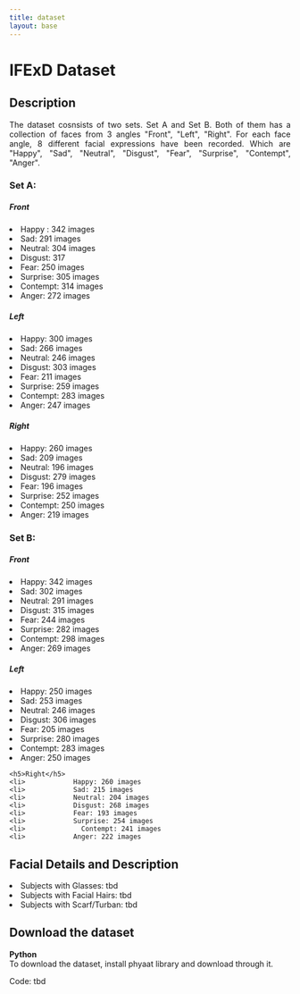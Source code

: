 ```yaml
---
title: dataset
layout: base
---
```



# IFExD Dataset

<h2 class="no-bg">Description</h2>
<div style="text-align: justify">
The dataset cosnsists of two sets. Set A and Set B. Both of them has a collection of faces from 3 angles "Front", "Left", "Right". For each face angle, 8 different facial expressions have been recorded. Which are "Happy", "Sad", "Neutral", "Disgust", "Fear", "Surprise", "Contempt", "Anger". 

<h3>Set A:</h3>       

  <h5>Front</h5>
            <li> Happy : 342 images </li>
            <li>  Sad: 291 images </li>
            <li>  Neutral: 304 images </li>
            <li>  Disgust: 317  </li>
            <li>  Fear: 250 images  </li>
            <li>  Surprise: 305 images  </li>
            <li>  Contempt: 314 images  </li>
            <li>  Anger: 272 images </li>

 <h5>Left</h5>
            <li> Happy: 300 images </li>
            <li>  Sad: 266 images</li>
            <li>  Neutral: 246 images</li>
            <li>  Disgust: 303 images</li>
            <li>  Fear: 211 images</li>
            <li>  Surprise: 259 images</li>
            <li>  Contempt: 283 images</li>
            <li>  Anger: 247 images</li>

  <h5>Right</h5>
          <li>    Happy: 260 images</li>
          <li>    Sad: 209 images</li>
          <li>    Neutral: 196 images</li>
          <li>    Disgust: 279 images</li>
          <li>    Fear: 196 images</li>
          <li>    Surprise: 252 images</li>
          <li>     Contempt: 250 images</li>
          <li>     Anger: 219 images</li>



<h3>Set B:</h3>   
  <h5>Front</h5>
          <li>      Happy: 342 images
          <li>       Sad: 302 images
          <li>       Neutral: 291 images
          <li>       Disgust: 315 images
          <li>     Fear: 244 images
          <li>       Surprise: 282 images
          <li>     Contempt: 298 images
          <li>       Anger: 269 images

  <h5>Left</h5>  <li>Happy: 250 images
          <li>    Sad: 253 images
          <li>    Neutral: 246 images
          <li>        Disgust: 306 images
          <li>        Fear: 205 images
          <li>          Surprise: 280 images
          <li>            Contempt: 283 images
          <li>        Anger: 250 images

    <h5>Right</h5>
    <li>            Happy: 260 images
    <li>            Sad: 215 images
    <li>            Neutral: 204 images
    <li>            Disgust: 268 images
    <li>            Fear: 193 images
    <li>            Surprise: 254 images
    <li>              Contempt: 241 images
    <li>            Anger: 222 images







<h2 class="no-bg">Facial Details and Description</h2>

<li>Subjects with Glasses:  tbd</li>
<li>Subjects with Facial Hairs:  tbd</li>
<li>Subjects with Scarf/Turban:  tbd</li>





<h2 class="no-bg">Download the dataset</h2>

**Python** <br>
To download the dataset, install phyaat library and download through it.

Code: tbd
